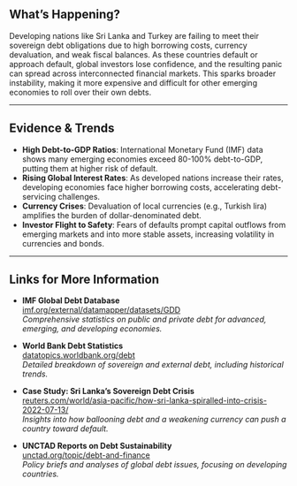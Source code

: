 ## What’s Happening?
Developing nations like Sri Lanka and Turkey are failing to meet their sovereign debt obligations due to high borrowing costs, currency devaluation, and weak fiscal balances. As these countries default or approach default, global investors lose confidence, and the resulting panic can spread across interconnected financial markets. This sparks broader instability, making it more expensive and difficult for other emerging economies to roll over their own debts.

---

## Evidence & Trends
- **High Debt-to-GDP Ratios**: International Monetary Fund (IMF) data shows many emerging economies exceed 80-100% debt-to-GDP, putting them at higher risk of default.
- **Rising Global Interest Rates**: As developed nations increase their rates, developing economies face higher borrowing costs, accelerating debt-servicing challenges.
- **Currency Crises**: Devaluation of local currencies (e.g., Turkish lira) amplifies the burden of dollar-denominated debt.
- **Investor Flight to Safety**: Fears of defaults prompt capital outflows from emerging markets and into more stable assets, increasing volatility in currencies and bonds.

---

## Links for More Information
- **IMF Global Debt Database**  
  [imf.org/external/datamapper/datasets/GDD](https://www.imf.org/external/datamapper/datasets/GDD)  
  *Comprehensive statistics on public and private debt for advanced, emerging, and developing economies.*

- **World Bank Debt Statistics**  
  [datatopics.worldbank.org/debt](https://datatopics.worldbank.org/debt/)  
  *Detailed breakdown of sovereign and external debt, including historical trends.*

- **Case Study: Sri Lanka’s Sovereign Debt Crisis**  
  [reuters.com/world/asia-pacific/how-sri-lanka-spiralled-into-crisis-2022-07-13/](https://www.reuters.com/world/asia-pacific/how-sri-lanka-spiralled-into-crisis-2022-07-13/)  
  *Insights into how ballooning debt and a weakening currency can push a country toward default.*

- **UNCTAD Reports on Debt Sustainability**  
  [unctad.org/topic/debt-and-finance](https://unctad.org/topic/debt-and-finance)  
  *Policy briefs and analyses of global debt issues, focusing on developing countries.*
